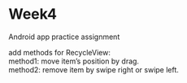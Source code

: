 # Week4
Android app practice assignment  
  
add methods for RecycleView:  
method1: move item’s position by drag.  
method2: remove item by swipe right or swipe left.  

